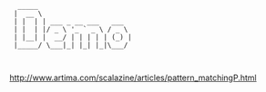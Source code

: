 ```
  _____                       
 |  __ \                      
 | |  | | ___ _ __ ___   ___  
 | |  | |/ _ \ '_ ` _ \ / _ \ 
 | |__| |  __/ | | | | | (_) |
 |_____/ \___|_| |_| |_|\___/ 
                              
                              
```

http://www.artima.com/scalazine/articles/pattern_matchingP.html
